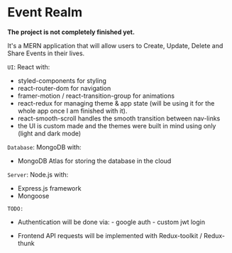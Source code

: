 # Event Realm

**The project is not completely finished yet.**

It's a MERN application that will allow users to Create, Update, Delete and Share Events in their lives.

`UI`: React with:

- styled-components for styling
- react-router-dom for navigation
- framer-motion / react-transition-group for animations
- react-redux for managing theme & app state (will be using it for the whole app once I am finished with it).
- react-smooth-scroll handles the smooth transition between nav-links
- the UI is custom made and the themes were built in mind using only (light and dark mode)

`Database`: MongoDB with:

- MongoDB Atlas for storing the database in the cloud

`Server`: Node.js with:

- Express.js framework
- Mongoose

`TODO:`

- Authentication will be done via: - google auth - custom jwt login

- Frontend API requests will be implemented with Redux-toolkit / Redux-thunk
